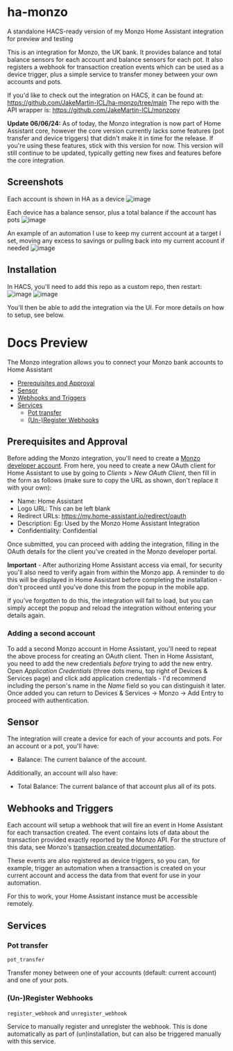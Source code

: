# ha-monzo
A standalone HACS-ready version of my Monzo Home Assistant integration for preview and testing

This is an integration for Monzo, the UK bank. It provides balance and total balance sensors for each account and balance sensors for each pot. It also registers a webhook for transaction creation events which can be used as a device trigger, plus a simple service to transfer money between your own accounts and pots.

If you'd like to check out the integration on HACS, it can be found at: https://github.com/JakeMartin-ICL/ha-monzo/tree/main
The repo with the API wrapper is: https://github.com/JakeMartin-ICL/monzopy

**Update 06/06/24:** As of today, the Monzo integration is now part of Home Assistant core, however the core version currently lacks some features (pot transfer and device triggers) that didn't make it in time for the release. If you're using these features, stick with this version for now. This version will still continue to be updated, typically getting new fixes and features before the core integration.

## Screenshots
Each account is shown in HA as a device
![image](https://github.com/home-assistant/core/assets/15602977/c3ccfc14-441c-44c2-9dd3-34d9e076ee0d)

Each device has a balance sensor, plus a total balance if the account has pots
![image](https://github.com/home-assistant/core/assets/15602977/41e60ece-728e-4f9f-8db9-3fd45a5a0d0a)

An example of an automation I use to keep my current account at a target I set, moving any excess to savings or pulling back into my current account if needed
![image](https://github.com/home-assistant/core/assets/15602977/cd7069ff-1283-42bb-8634-300682214600)

## Installation

In HACS, you'll need to add this repo as a custom repo, then restart:
![image](https://github.com/JakeMartin-ICL/ha-monzo/assets/15602977/f0408ce4-034c-430b-813d-96c4f7d85744)
![image](https://github.com/JakeMartin-ICL/ha-monzo/assets/15602977/601cef4a-9c78-4daf-8ba8-5bea13015eed)

You'll then be able to add the integration via the UI. For more details on how to setup, see below.

# Docs Preview

The Monzo integration allows you to connect your Monzo bank accounts to Home Assistant

- [Prerequisites and Approval](#prerequisites-and-approval)
- [Sensor](#sensor)
- [Webhooks and Triggers](#webhooks-and-triggers)
- [Services](#services)
  - [Pot transfer](#pot-transfer)
  - [(Un-)Register Webhooks](#un-register-webhooks)

## Prerequisites and Approval

Before adding the Monzo integration, you'll need to create a [Monzo developer account](https://developers.monzo.com/). From here, you need to create a new OAuth client for Home Assistant to use by going to *Clients* > *New OAuth Client*, then fill in the form as follows (make sure to copy the URL as shown, don't replace it with your own):

- Name: Home Assistant
- Logo URL: This can be left blank
- Redirect URLs: <https://my.home-assistant.io/redirect/oauth>
- Description: Eg: Used by the Monzo Home Assistant Integration
- Confidentiality: Confidential

Once submitted, you can proceed with adding the integration, filling in the OAuth details for the client you've created in the Monzo developer portal.

**Important** - After authorizing Home Assistant access via email, for security you'll also need to verify again from within the Monzo app. A reminder to do this will be displayed in Home Assistant before completing the installation - don't proceed until you've done this from the popup in the mobile app.

If you've forgotten to do this, the integration will fail to load, but you can simply accept the popup and reload the integration without entering your details again.

### Adding a second account

To add a second Monzo account in Home Assistant, you'll need to repeat the above process for creating an OAuth client. Then in Home Assistant, you need to add the new credentials _before_ trying to add the new entry. Open _Application Credentials_ (three dots menu, top right of Devices & Services page) and click add application credentials - I'd recommend including the person's name in the _Name_ field so you can distinguish it later. Once added you can return to Devices & Services -> Monzo -> Add Entry to proceed with authentication.

## Sensor

The integration will create a device for each of your accounts and pots. For an account or a pot, you'll have:

- Balance: The current balance of the account.

Additionally, an account will also have:

- Total Balance: The current balance of that account plus all of its pots.

## Webhooks and Triggers

Each account will setup a webhook that will fire an event in Home Assistant for each transaction created. The event contains lots of data about the transaction provided exactly reported by the Monzo API. For the structure of this data, see Monzo's [transaction created documentation](https://docs.monzo.com/#transaction-created).

These events are also registered as device triggers, so you can, for example, trigger an automation when a transaction is created on your current account and access the data from that event for use in your automation.

<div class='note warning'>

For this to work, your Home Assistant instance must be accessible remotely.

</div>

## Services

### Pot transfer

`pot_transfer`

Transfer money between one of your accounts (default: current account) and one of your pots.

### (Un-)Register Webhooks

`register_webhook` and `unregister_webhook`

Service to manually register and unregister the webhook. This is done automatically as part of (un)installation, but can also be triggered manually with this service.





